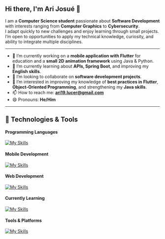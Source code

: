 ## Hi there, I'm Ari Josué 👋

I am a **Computer Science student** passionate about **Software Development** with interests ranging from **Computer Graphics** to **Cybersecurity**.   
I adapt quickly to new challenges and enjoy learning through small projects.    
I’m open to opportunities to apply my technical knowledge, curiosity, and ability to integrate multiple disciplines.  

---
- 🔭 I’m currently working on a **mobile application with Flutter** for education and a **small 2D animation framework** using Java & Python.  
- 🌱 I’m currently learning about **APIs, Spring Boot**, and improving my **English skills**.  
- 👯 I’m looking to collaborate on **software development projects**.  
- 🤔 I’m interested in improving my knowledge of **best practices in Flutter**, **Object-Oriented Programming**, and strengthening my **Java skills**.  
- 📫 How to reach me: **ari19.lucer@gmail.com**  
- 😄 Pronouns: **He/Him**  
---


## 🚀 Technologies & Tools  

#### Programming Languages  
[![My Skills](https://skillicons.dev/icons?i=java,cs,py)](https://skillicons.dev)  

#### Mobile Development  
[![My Skills](https://skillicons.dev/icons?i=flutter,dart)](https://skillicons.dev)  

#### Web Development  
[![My Skills](https://skillicons.dev/icons?i=html,css,js)](https://skillicons.dev)  

#### Currently Learning  
[![My Skills](https://skillicons.dev/icons?i=spring)](https://skillicons.dev)  

#### Tools & Platforms  
[![My Skills](https://skillicons.dev/icons?i=github,git,vscode,eclipse,net,firebase,notion)](https://skillicons.dev)  
